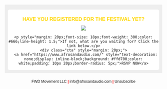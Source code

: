 <!DOCTYPE html>
<html>

<div class="email-background" style="background: #eeeeee;padding: 10px;">
  <div class="pre-header" style="max-width: 500px;background: #eeeeee;color: #eeeeee;font-size: 5px;"> <!--TEXT THAT ENCOURAGES USER TO READ EMAIL-->
    Afros and Audio Festival June 2019
  </div>
  <div class="email-container" style="max-width: 500px;background: white;font-family: sans-serif;margin: 0 auto;overflow: hidden;border-radius: 5px;text-align: center;"> <!--Grows and shrinks according to browser-->
    <h1 style="color: gold;font-size: 16px;"> HAVE YOU REGISTERED FOR THE FESTIVAL YET?</h1>
       <img src="file:///Users/Doreen/Desktop/aafile/AALogo.jpg">

    <p style="margin: 20px;font-size: 18px;font-weight: 300;color: #666;line-height: 1.5;">If not, what are you waiting for? Click the link below.</p>
    <div class="cta" style="margin: 20px;">
      <a href="https://www.afrosandaudio.com/" style="text-decoration: none;display: inline-block;background: #ffd700;color: white;padding: 10px 20px;border-radius: 5px;">RSVP NOW</a>
  </div>

</div>

<div class="footer-junk" style="max-width: 500px;text-align: center;background: none;padding: 20px;font-size: 12px;margin: 0 auto;font-family: sans-serif;overflow: hidden;">
  FWD Movement LLC <strong style="color:red;">|</strong>  info@afrosandaudio.com  <strong style="color:red;">|</strong>  Unsubscribe
</div>
</div>
</body>
</html>

